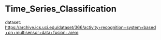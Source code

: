 # Time_Series_Classification

dataset: https://archive.ics.uci.edu/dataset/366/activity+recognition+system+based+on+multisensor+data+fusion+arem
